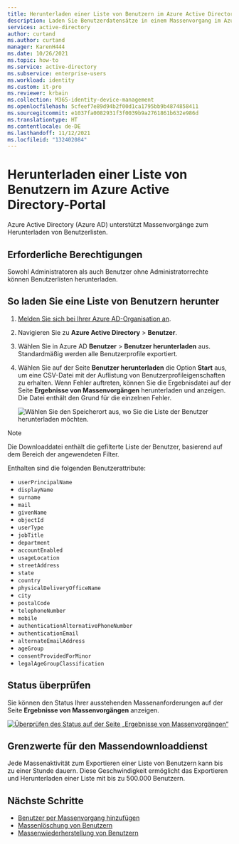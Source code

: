 ```yaml
---
title: Herunterladen einer Liste von Benutzern im Azure Active Directory-Portal | Microsoft-Dokumentation
description: Laden Sie Benutzerdatensätze in einem Massenvorgang im Azure Admin Center in Azure Active Directory herunter.
services: active-directory
author: curtand
ms.author: curtand
manager: KarenH444
ms.date: 10/26/2021
ms.topic: how-to
ms.service: active-directory
ms.subservice: enterprise-users
ms.workload: identity
ms.custom: it-pro
ms.reviewer: krbain
ms.collection: M365-identity-device-management
ms.openlocfilehash: 5cfeef7e89d94b2f00d1ca1795bb9b4874858411
ms.sourcegitcommit: e1037fa0082931f3f0039b9a2761861b632e986d
ms.translationtype: HT
ms.contentlocale: de-DE
ms.lasthandoff: 11/12/2021
ms.locfileid: "132402084"
---
```

# <a name="download-a-list-of-users-in-azure-active-directory-portal"></a>Herunterladen einer Liste von Benutzern im Azure Active Directory-Portal

Azure Active Directory (Azure AD) unterstützt Massenvorgänge zum Herunterladen von Benutzerlisten.

## <a name="required-permissions"></a>Erforderliche Berechtigungen

Sowohl Administratoren als auch Benutzer ohne Administratorrechte können Benutzerlisten herunterladen.

## <a name="to-download-a-list-of-users"></a>So laden Sie eine Liste von Benutzern herunter

1. [Melden Sie sich bei Ihrer Azure AD-Organisation an](https://aad.portal.azure.com).
2. Navigieren Sie zu **Azure Active Directory** > **Benutzer**.
3. Wählen Sie in Azure AD **Benutzer** > **Benutzer herunterladen** aus. Standardmäßig werden alle Benutzerprofile exportiert.
4. Wählen Sie auf der Seite **Benutzer herunterladen** die Option **Start** aus, um eine CSV-Datei mit der Auflistung von Benutzerprofileigenschaften zu erhalten. Wenn Fehler auftreten, können Sie die Ergebnisdatei auf der Seite **Ergebnisse von Massenvorgängen** herunterladen und anzeigen. Die Datei enthält den Grund für die einzelnen Fehler.

   ![Wählen Sie den Speicherort aus, wo Sie die Liste der Benutzer herunterladen möchten.](./media/users-bulk-download/bulk-download.png)
   
>[!NOTE]
>Die Downloaddatei enthält die gefilterte Liste der Benutzer, basierend auf dem Bereich der angewendeten Filter.

   Enthalten sind die folgenden Benutzerattribute:

   - `userPrincipalName`
   - `displayName`
   - `surname`
   - `mail`
   - `givenName`
   - `objectId`
   - `userType`
   - `jobTitle`
   - `department`
   - `accountEnabled`
   - `usageLocation`
   - `streetAddress`
   - `state`
   - `country`
   - `physicalDeliveryOfficeName`
   - `city`
   - `postalCode`
   - `telephoneNumber`
   - `mobile`
   - `authenticationAlternativePhoneNumber`
   - `authenticationEmail`
   - `alternateEmailAddress`
   - `ageGroup`
   - `consentProvidedForMinor`
   - `legalAgeGroupClassification`

## <a name="check-status"></a>Status überprüfen

Sie können den Status Ihrer ausstehenden Massenanforderungen auf der Seite **Ergebnisse von Massenvorgängen** anzeigen.

[![Überprüfen des Status auf der Seite „Ergebnisse von Massenvorgängen“](./media/users-bulk-download/bulk-center.png)](./media/users-bulk-download/bulk-center.png#lightbox)

## <a name="bulk-download-service-limits"></a>Grenzwerte für den Massendownloaddienst

Jede Massenaktivität zum Exportieren einer Liste von Benutzern kann bis zu einer Stunde dauern. Diese Geschwindigkeit ermöglicht das Exportieren und Herunterladen einer Liste mit bis zu 500.000 Benutzern.

## <a name="next-steps"></a>Nächste Schritte

- [Benutzer per Massenvorgang hinzufügen](users-bulk-add.md)
- [Massenlöschung von Benutzern](users-bulk-delete.md)
- [Massenwiederherstellung von Benutzern](users-bulk-restore.md)
